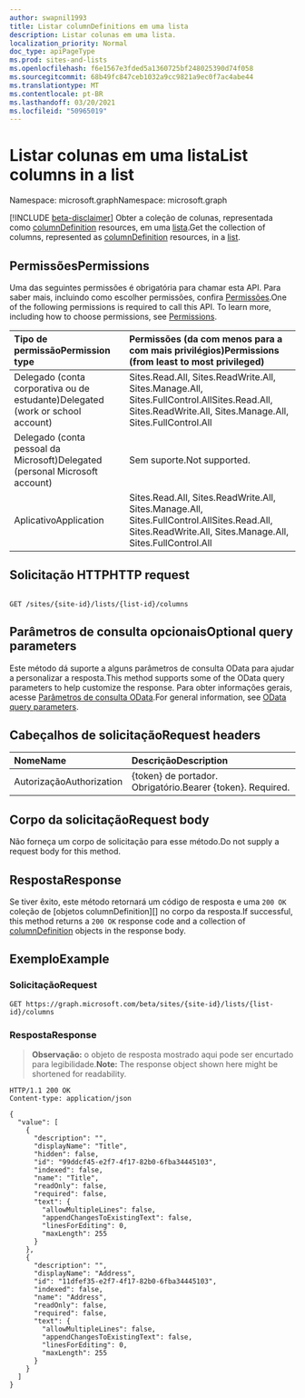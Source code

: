 ```yaml
---
author: swapnil1993
title: Listar columnDefinitions em uma lista
description: Listar colunas em uma lista.
localization_priority: Normal
doc_type: apiPageType
ms.prod: sites-and-lists
ms.openlocfilehash: f6e1567e3fded5a1360725bf248025390d74f058
ms.sourcegitcommit: 68b49fc847ceb1032a9cc9821a9ec0f7ac4abe44
ms.translationtype: MT
ms.contentlocale: pt-BR
ms.lasthandoff: 03/20/2021
ms.locfileid: "50965019"
---
```

# <a name="list-columns-in-a-list"></a><span data-ttu-id="65497-103">Listar colunas em uma lista</span><span class="sxs-lookup"><span data-stu-id="65497-103">List columns in a list</span></span>
<span data-ttu-id="65497-104">Namespace: microsoft.graph</span><span class="sxs-lookup"><span data-stu-id="65497-104">Namespace: microsoft.graph</span></span>

[!INCLUDE [beta-disclaimer](../../includes/beta-disclaimer.md)]
<span data-ttu-id="65497-105">Obter a coleção de colunas, representada como [columnDefinition][columnDefinition] resources, em uma [lista][list].</span><span class="sxs-lookup"><span data-stu-id="65497-105">Get the collection of columns, represented as [columnDefinition][columnDefinition] resources, in a [list][list].</span></span>

  

## <a name="permissions"></a><span data-ttu-id="65497-106">Permissões</span><span class="sxs-lookup"><span data-stu-id="65497-106">Permissions</span></span>

  

<span data-ttu-id="65497-p101">Uma das seguintes permissões é obrigatória para chamar esta API. Para saber mais, incluindo como escolher permissões, confira [Permissões](/graph/permissions_reference.md).</span><span class="sxs-lookup"><span data-stu-id="65497-p101">One of the following permissions is required to call this API. To learn more, including how to choose permissions, see [Permissions](/graph/permissions_reference.md).</span></span>

  

|<span data-ttu-id="65497-109">Tipo de permissão</span><span class="sxs-lookup"><span data-stu-id="65497-109">Permission type</span></span> | <span data-ttu-id="65497-110">Permissões (da com menos para a com mais privilégios)</span><span class="sxs-lookup"><span data-stu-id="65497-110">Permissions (from least to most privileged)</span></span> |
|:--------------------|:---------------------------------------------------------|
|<span data-ttu-id="65497-111">Delegado (conta corporativa ou de estudante)</span><span class="sxs-lookup"><span data-stu-id="65497-111">Delegated (work or school account)</span></span> | <span data-ttu-id="65497-112">Sites.Read.All, Sites.ReadWrite.All, Sites.Manage.All, Sites.FullControl.All</span><span class="sxs-lookup"><span data-stu-id="65497-112">Sites.Read.All, Sites.ReadWrite.All, Sites.Manage.All, Sites.FullControl.All</span></span>  |
|<span data-ttu-id="65497-113">Delegado (conta pessoal da Microsoft)</span><span class="sxs-lookup"><span data-stu-id="65497-113">Delegated (personal Microsoft account)</span></span> | <span data-ttu-id="65497-114">Sem suporte.</span><span class="sxs-lookup"><span data-stu-id="65497-114">Not supported.</span></span> |
|<span data-ttu-id="65497-115">Aplicativo</span><span class="sxs-lookup"><span data-stu-id="65497-115">Application</span></span> | <span data-ttu-id="65497-116">Sites.Read.All, Sites.ReadWrite.All, Sites.Manage.All, Sites.FullControl.All</span><span class="sxs-lookup"><span data-stu-id="65497-116">Sites.Read.All, Sites.ReadWrite.All, Sites.Manage.All, Sites.FullControl.All</span></span>  |

  

## <a name="http-request"></a><span data-ttu-id="65497-117">Solicitação HTTP</span><span class="sxs-lookup"><span data-stu-id="65497-117">HTTP request</span></span>

  
<!-- {
  "blockType": "ignored"
}
-->
```http

GET /sites/{site-id}/lists/{list-id}/columns
```

  
## <a name="optional-query-parameters"></a><span data-ttu-id="65497-118">Parâmetros de consulta opcionais</span><span class="sxs-lookup"><span data-stu-id="65497-118">Optional query parameters</span></span>
<span data-ttu-id="65497-119">Este método dá suporte a alguns parâmetros de consulta OData para ajudar a personalizar a resposta.</span><span class="sxs-lookup"><span data-stu-id="65497-119">This method supports some of the OData query parameters to help customize the response.</span></span> <span data-ttu-id="65497-120">Para obter informações gerais, acesse [Parâmetros de consulta OData](/graph/query-parameters).</span><span class="sxs-lookup"><span data-stu-id="65497-120">For general information, see [OData query parameters](/graph/query-parameters).</span></span>

## <a name="request-headers"></a><span data-ttu-id="65497-121">Cabeçalhos de solicitação</span><span class="sxs-lookup"><span data-stu-id="65497-121">Request headers</span></span>
|<span data-ttu-id="65497-122">Nome</span><span class="sxs-lookup"><span data-stu-id="65497-122">Name</span></span>|<span data-ttu-id="65497-123">Descrição</span><span class="sxs-lookup"><span data-stu-id="65497-123">Description</span></span>|
|:---|:---|
|<span data-ttu-id="65497-124">Autorização</span><span class="sxs-lookup"><span data-stu-id="65497-124">Authorization</span></span>|<span data-ttu-id="65497-p103">{token} de portador. Obrigatório.</span><span class="sxs-lookup"><span data-stu-id="65497-p103">Bearer {token}. Required.</span></span>|

## <a name="request-body"></a><span data-ttu-id="65497-127">Corpo da solicitação</span><span class="sxs-lookup"><span data-stu-id="65497-127">Request body</span></span>
<span data-ttu-id="65497-128">Não forneça um corpo de solicitação para esse método.</span><span class="sxs-lookup"><span data-stu-id="65497-128">Do not supply a request body for this method.</span></span>

## <a name="response"></a><span data-ttu-id="65497-129">Resposta</span><span class="sxs-lookup"><span data-stu-id="65497-129">Response</span></span>

<span data-ttu-id="65497-130">Se tiver êxito, este método retornará um código de resposta e uma `200 OK` coleção de [objetos columnDefinition][] no corpo da resposta.</span><span class="sxs-lookup"><span data-stu-id="65497-130">If successful, this method returns a `200 OK` response code and a collection of [columnDefinition][] objects in the response body.</span></span>

  

## <a name="example"></a><span data-ttu-id="65497-131">Exemplo</span><span class="sxs-lookup"><span data-stu-id="65497-131">Example</span></span>

### <a name="request"></a><span data-ttu-id="65497-132">Solicitação</span><span class="sxs-lookup"><span data-stu-id="65497-132">Request</span></span>

<!-- { "blockType": "request", "name": "get_columns_from_list" } -->
 

```http
GET https://graph.microsoft.com/beta/sites/{site-id}/lists/{list-id}/columns
```

### <a name="response"></a><span data-ttu-id="65497-133">Resposta</span><span class="sxs-lookup"><span data-stu-id="65497-133">Response</span></span>
><span data-ttu-id="65497-134">**Observação:** o objeto de resposta mostrado aqui pode ser encurtado para legibilidade.</span><span class="sxs-lookup"><span data-stu-id="65497-134">**Note:** The response object shown here might be shortened for readability.</span></span>
<!-- {
  "blockType": "response",
  "truncated": true,
  "@odata.type": "Collection(microsoft.graph.columnDefinition)"
}
-->  

```http
HTTP/1.1 200 OK
Content-type: application/json

{
  "value": [
    {
      "description": "",
      "displayName": "Title",
      "hidden": false,
      "id": "99ddcf45-e2f7-4f17-82b0-6fba34445103",
      "indexed": false,
      "name": "Title",
      "readOnly": false,
      "required": false,
      "text": {
        "allowMultipleLines": false,
        "appendChangesToExistingText": false,
        "linesForEditing": 0,
        "maxLength": 255
      }
    },
    {
      "description": "",
      "displayName": "Address",
      "id": "11dfef35-e2f7-4f17-82b0-6fba34445103",
      "indexed": false,
      "name": "Address",
      "readOnly": false,
      "required": false,
      "text": {
        "allowMultipleLines": false,
        "appendChangesToExistingText": false,
        "linesForEditing": 0,
        "maxLength": 255
      }
    }
  ]
}
```

  

[columnDefinition]: ../resources/columnDefinition.md
[list]: ../resources/list.md
 

